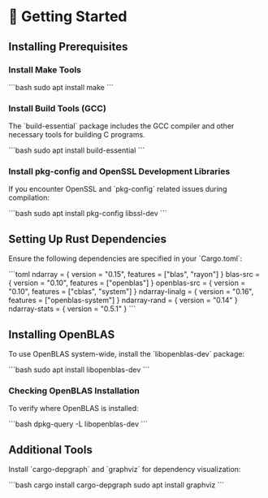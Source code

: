 # 🚀 Getting Started

## Installing Prerequisites

### Install Make Tools

\`\`\`bash
sudo apt install make
\`\`\`

### Install Build Tools (GCC)

The \`build-essential\` package includes the GCC compiler and other necessary tools for building C programs.

\`\`\`bash
sudo apt install build-essential
\`\`\`

### Install pkg-config and OpenSSL Development Libraries

If you encounter OpenSSL and \`pkg-config\` related issues during compilation:

\`\`\`bash
sudo apt install pkg-config libssl-dev
\`\`\`

## Setting Up Rust Dependencies

Ensure the following dependencies are specified in your \`Cargo.toml\`:

\`\`\`toml
ndarray = { version = "0.15", features = ["blas", "rayon"] }
blas-src = { version = "0.10", features = ["openblas"] }
openblas-src = { version = "0.10", features = ["cblas", "system"] }
ndarray-linalg = { version = "0.16", features = ["openblas-system"] }
ndarray-rand = { version = "0.14" }
ndarray-stats = { version = "0.5.1" }
\`\`\`

## Installing OpenBLAS

To use OpenBLAS system-wide, install the \`libopenblas-dev\` package:

\`\`\`bash
sudo apt install libopenblas-dev
\`\`\`

### Checking OpenBLAS Installation

To verify where OpenBLAS is installed:

\`\`\`bash
dpkg-query -L libopenblas-dev
\`\`\`

## Additional Tools

Install \`cargo-depgraph\` and \`graphviz\` for dependency visualization:

\`\`\`bash
cargo install cargo-depgraph
sudo apt install graphviz
\`\`\`
